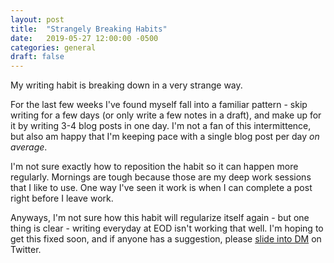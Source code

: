 ```yaml
---
layout: post
title:  "Strangely Breaking Habits"
date:   2019-05-27 12:00:00 -0500
categories: general
draft: false
--- 
```


My writing habit is breaking down in a very strange way.

For the last few weeks I've found myself fall into a familiar pattern - skip writing for a few days (or only write a few notes in a draft), and make up for it by writing 3-4 blog posts in one day. I'm not a fan of this intermittence, but also am happy that I'm keeping pace with a single blog post per day _on average_. 

I'm not sure exactly how to reposition the habit so it can happen more regularly. Mornings are tough because those are my deep work sessions that I like to use. One way I've seen it work is when I can complete a post right before I leave work.

Anyways, I'm not sure how this habit will regularize itself again - but one thing is clear - writing everyday at EOD isn't working that well. I'm hoping to get this fixed soon, and if anyone has a suggestion, please [slide into DM](www.twitter.com/tarunsachdeva) on Twitter.